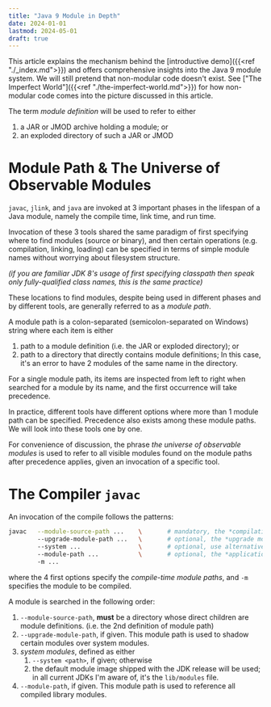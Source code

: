 ```yaml
---
title: "Java 9 Module in Depth"
date: 2024-01-01
lastmod: 2024-05-01
draft: true
---
```


This article explains the mechanism behind the [introductive demo]({{<ref "./_index.md">}}) and offers comprehensive insights into the Java 9 module system.
We will still pretend that non-modular code doesn't exist.
See ["The Imperfect World"]({{<ref "./the-imperfect-world.md">}}) for how non-modular code comes into the picture discussed in this article.

The term *module definition* will be used to refer to either
1. a JAR or JMOD archive holding a module; or
2. an exploded directory of such a JAR or JMOD

Module Path & The Universe of Observable Modules
============

`javac`, `jlink`, and `java` are invoked at 3 important phases in the lifespan of a Java module, namely the compile time, link time, and run time.

Invocation of these 3 tools shared the same paradigm of first specifying where to find modules (source or binary), and then certain operations (e.g. compilation, linking, loading) can be specified in terms of simple module names without worrying about filesystem structure.

*(if you are familiar JDK 8's usage of first specifying classpath then speak only fully-qualified class names, this is the same practice)*

These locations to find modules, despite being used in different phases and by different tools, are generally referred to as a *module path*.

A module path is a colon-separated (semicolon-separated on Windows) string where each item is either
1. path to a module definition (i.e. the JAR or exploded directory); or
2. path to a directory that directly contains module definitions; In this case, it's an error to have 2 modules of the same name in the directory.

For a single module path, its items are inspected from left to right when searched for a module by its name,
and the first occurrence will take precedence.

In practice, different tools have different options where more than 1 module path can be specified.
Precedence also exists among these module paths. We will look into these tools one by one.

For convenience of discussion, the phrase *the universe of observable modules* is used to refer to 
all visible modules found on the module paths after precedence applies, given an invocation of a specific tool.

The Compiler `javac`
============

An invocation of the compile follows the patterns:

```sh
javac   --module-source-path ...    \       # mandatory, the *compilation module path*
        --upgrade-module-path ...   \       # optional, the *upgrade module path*
        --system ...                \       # optional, use alternative system module image
        --module-path ...           \       # optional, the *application module path*
        -m ...
```

where the 4 first options specify the *compile-time module paths*, and `-m` specifies the module to be compiled.

A module is searched in the following order:
1. `--module-source-path`, **must** be a directory whose direct children are module definitions. (i.e. the 2nd definition of module path)
2. `--upgrade-module-path`, if given. This module path is used to shadow certain modules over system modules.
3. *system modules*, defined as either
    1. `--system <path>`, if given; otherwise
    2. the default module image shipped with the JDK release will be used; in all current JDKs I'm aware of, it's the `lib/modules` file.
4. `--module-path`, if given. This module path is used to reference all compiled library modules.
